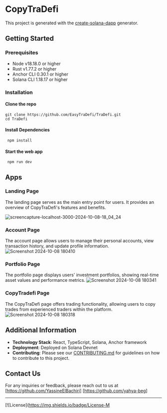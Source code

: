 # CopyTraDefi

This project is generated with the [create-solana-dapp](https://github.com/solana-developers/create-solana-dapp) generator.

## Getting Started

### Prerequisites
- Node v18.18.0 or higher
- Rust v1.77.2 or higher
- Anchor CLI 0.30.1 or higher
- Solana CLI 1.18.17 or higher

### Installation
#### Clone the repo

```shell 
git clone https://github.com/EasyTraDefi/TraDefi.git 
cd TraDefi
```


#### Install Dependencies

```shell
 npm install
```

#### Start the web app
```shell
 npm run dev
```

## Apps

### Landing Page
The landing page serves as the main entry point for users. It provides an overview of CopyTraDefi's features and benefits.

![screencapture-localhost-3000-2024-10-08-18_04_24](https://github.com/user-attachments/assets/32b09a72-2275-42cb-8569-06b220de82e3)

### Account Page
The account page allows users to manage their personal accounts, view transaction history, and update profile information.
![Screenshot 2024-10-08 180410](https://github.com/user-attachments/assets/4ad93a9c-406b-4757-800b-f448763e45c2)

### Portfolio Page
The portfolio page displays users' investment portfolios, showing real-time asset values and performance metrics.
![Screenshot 2024-10-08 180341](https://github.com/user-attachments/assets/a46b1dee-2b7c-4037-bc3a-5c5ed39e0726)

### CopyTradefi Page
The CopyTraDefi page offers trading functionality, allowing users to copy trades from experienced traders within the platform.
![Screenshot 2024-10-08 180318](https://github.com/user-attachments/assets/9b18d609-44c8-465e-93e6-423347e15abe)

## Additional Information

- **Technology Stack**: React, TypeScript, Solana, Anchor framework
- **Deployment**: Deployed on Solana Devnet
- **Contributing**: Please see our [CONTRIBUTING.md](CONTRIBUTING.md) for guidelines on how to contribute to this project.

## Contact Us

For any inquiries or feedback, please reach out to us at 
[https://github.com/YassineElBachiri]
[https://github.com/yahya-beg]

---

[![License](https://img.shields.io/badge/License-M
